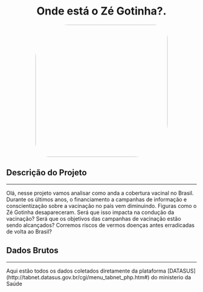 <h1 align="center">Onde está o Zé Gotinha?.</h1>

<p align="center">
        <img " src="https://www.tenhomaisdiscosqueamigos.com/wp-content/uploads/2020/03/ze-gotinha-do-brega.jpg" width="350x;" style= "border-radius: 25% 10%" ; alt=""/>
 <br />


## Descrição do Projeto
---

<p>Olá, nesse projeto vamos analisar como anda a cobertura vacinal no Brasil. Durante os últimos anos, o financiamento a campanhas de informação e conscientização sobre a vacinação no país vem diminuindo. Figuras como o Zé Gotinha desapareceram. Será que isso impacta na condução da vacinação? Será que os objetivos das campanhas de vacinação estão sendo alcançados? Corremos riscos de vermos doenças antes erradicadas de volta ao Brasil?</p>


## Dados Brutos
---
<p>Aqui estão todos os dados coletados diretamente da plataforma [DATASUS](http://tabnet.datasus.gov.br/cgi/menu_tabnet_php.htm#) do ministerio da Saúde </p>
